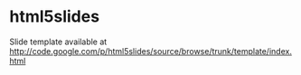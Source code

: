 # html5slides

Slide template available at <http://code.google.com/p/html5slides/source/browse/trunk/template/index.html>
